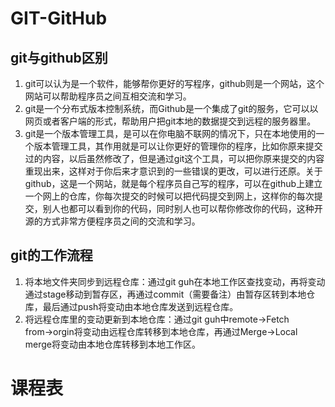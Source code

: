# GIT-GitHub
## git与github区别
1. git可以认为是一个软件，能够帮你更好的写程序，github则是一个网站，这个网站可以帮助程序员之间互相交流和学习。
2. git是一个分布式版本控制系统，而Github是一个集成了git的服务，它可以以网页或者客户端的形式，帮助用户把git本地的数据提交到远程的服务器里。
3. git是一个版本管理工具，是可以在你电脑不联网的情况下，只在本地使用的一个版本管理工具，其作用就是可以让你更好的管理你的程序，比如你原来提交过的内容，以后虽然修改了，但是通过git这个工具，可以把你原来提交的内容重现出来，这样对于你后来才意识到的一些错误的更改，可以进行还原。关于github，这是一个网站，就是每个程序员自己写的程序，可以在github上建立一个网上的仓库，你每次提交的时候可以把代码提交到网上，这样你的每次提交，别人也都可以看到你的代码，同时别人也可以帮你修改你的代码，这种开源的方式非常方便程序员之间的交流和学习。
## git的工作流程
1. 将本地文件夹同步到远程仓库：通过git guh在本地工作区查找变动，再将变动通过stage移动到暂存区，再通过commit（需要备注）由暂存区转到本地仓库，最后通过push将变动由本地仓库发送到远程仓库。
2. 将远程仓库里的变动更新到本地仓库：通过git guh中remote→Fetch from→orgin将变动由远程仓库转移到本地仓库，再通过Merge→Local merge将变动由本地仓库转移到本地工作区。
# 课程表



